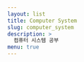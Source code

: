 ```yaml
---
layout: list
title: Computer System
slug: computer_system
description: >
  컴퓨터 시스템 공부
menu: true
---
```


<!-- Just a test line. -->